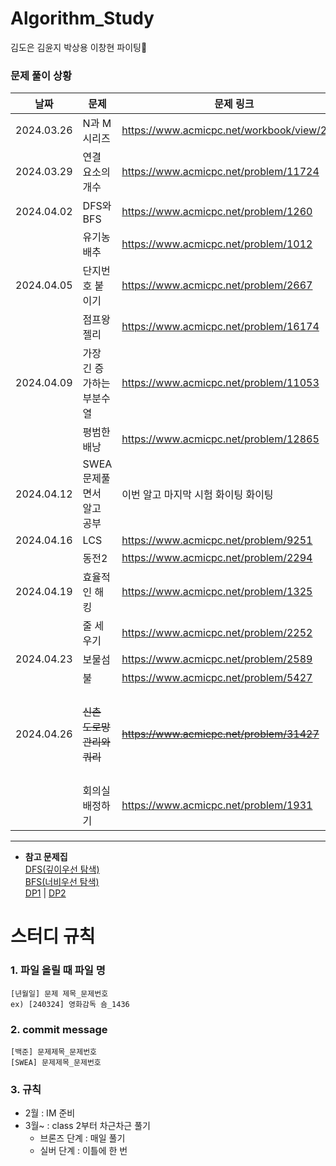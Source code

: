 # Algorithm_Study
김도은 김윤지 박상용 이창현
파이팅🍕

### 문제 풀이 상황
| 날짜 | 문제 | 문제 링크 | 비고 |
|--------|------|-------|-------|
| 2024.03.26 | N과 M 시리즈 | https://www.acmicpc.net/workbook/view/2052 | 조합, 순열 |
| 2024.03.29 | 연결 요소의 개수 | https://www.acmicpc.net/problem/11724 | DFS,BFS |
| 2024.04.02 | DFS와 BFS | https://www.acmicpc.net/problem/1260 |   |
|            | 유기농 배추 | https://www.acmicpc.net/problem/1012 |  |
| 2024.04.05 | 단지번호 붙이기 | https://www.acmicpc.net/problem/2667 |    |
|            | 점프왕 젤리 | https://www.acmicpc.net/problem/16174 |    |
| 2024.04.09 | 가장 긴 증가하는 부분수열 | https://www.acmicpc.net/problem/11053 | DP |
|            | 평범한 배낭 | https://www.acmicpc.net/problem/12865 |    |
| 2024.04.12 | SWEA 문제풀면서 알고 공부 | 이번 알고 마지막 시험 화이팅 화이팅 |
| 2024.04.16 | LCS | https://www.acmicpc.net/problem/9251 |    |
|            | 동전2 | https://www.acmicpc.net/problem/2294 |    |
| 2024.04.19 | 효율적인 해킹 | https://www.acmicpc.net/problem/1325 | 그래프의 표현 |
|            | 줄 세우기 | https://www.acmicpc.net/problem/2252 |  그래프(위상 정렬)  |
| 2024.04.23 | 보물섬 | https://www.acmicpc.net/problem/2589 |          |
|            | 불 | https://www.acmicpc.net/problem/5427 |        |
| 2024.04.26 | ~~신촌 도로망 관리와 쿼리~~ | ~~https://www.acmicpc.net/problem/31427~~ | ~~크루스칼과 프림(**플레티넘 - 창현님께 물어보기)~~ |
|            | 회의실 배정하기 | https://www.acmicpc.net/problem/1931 | 그리디 |
---------------------------------------------------

* **참고 문제집** <br>
[DFS(깊이우선 탐색)](https://www.acmicpc.net/problemset?sort=ac_desc&algo=127) <br>
[BFS(너비우선 탐색)](https://www.acmicpc.net/problemset?sort=ac_desc&algo=126) <br>
[DP1](https://www.acmicpc.net/workbook/view/7836) | [DP2](https://www.acmicpc.net/problemset?sort=ac_desc&algo=25) <br>


# 스터디 규칙
### 1. 파일 올릴 때 파일 명
```
[년월일] 문제 제목_문제번호
ex) [240324] 영화감독 숌_1436
```
### 2. commit message
```
[백준] 문제제목_문제번호
[SWEA] 문제제목_문제번호
```
### 3. 규칙
* 2월 : IM 준비
* 3월~ : class 2부터 차근차근 풀기
  * 브론즈 단계 : 매일 풀기
  * 실버 단계 : 이틀에 한 번

